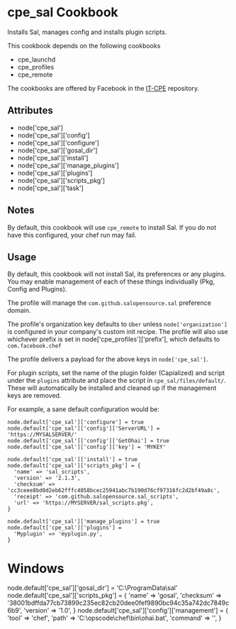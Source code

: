 cpe_sal Cookbook
========================
Installs Sal, manages config and installs plugin scripts.

This cookbook depends on the following cookbooks

* cpe_launchd
* cpe_profiles
* cpe_remote

The cookbooks are offered by Facebook in the [IT-CPE](https://github.com/facebook/IT-CPE) repository.

Attributes
----------
* node['cpe_sal']
* node['cpe_sal']['config']
* node['cpe_sal']['configure']
* node['cpe_sal']['gosal_dir']
* node['cpe_sal']['install']
* node['cpe_sal']['manage_plugins']
* node['cpe_sal']['plugins']
* node['cpe_sal']['scripts_pkg']
* node['cpe_sal']['task']

Notes
-----
By default, this cookbook will use `cpe_remote` to install Sal. If you do not have this configured, your chef run may fail.

Usage
-----
By default, this cookbook will not install Sal, its preferences or any plugins. You may enable management of each of these things individually (Pkg, Config and Plugins).

The profile will manage the `com.github.salopensource.sal` preference domain.

The profile's organization key defaults to `Uber` unless `node['organization']` is
configured in your company's custom init recipe. The profile will also use
whichever prefix is set in node['cpe_profiles']['prefix'], which defaults to `com.facebook.chef`

The profile delivers a payload for the above keys in `node['cpe_sal']`.

For plugin scripts, set the name of the plugin folder (Capialized) and script under the `plugins` attribute and place the script in `cpe_sal/files/default/`. These will automatically be installed and cleaned up if the management keys are removed.

For example, a sane default configuration would be:

    node.default['cpe_sal']['configure'] = true
    node.default['cpe_sal']['config']['ServerURL'] = 'https://MYSALSERVER/'
    node.default['cpe_sal']['config']['GetOhai'] = true
    node.default['cpe_sal']['config']['key'] = 'MYKEY'

    node.default['cpe_sal']['install'] = true
    node.default['cpe_sal']['scripts_pkg'] = {
      'name' => 'sal_scripts',
      'version' => '2.1.3',
      'checksum' => 'cc3ceee8bd0d2eb62fffc4058bcec25941abc7b190d76cf97316fc2d2bf49a8c',
      'receipt' => 'com.github.salopensource.sal_scripts',
      'url' => 'https://MYSERVER/sal_scripts.pkg',
    }

    node.default['cpe_sal']['manage_plugins'] = true
    node.default['cpe_sal']['plugins'] =
      'Myplugin' => 'myplugin.py',
    }

   # Windows
   node.default['cpe_sal']['gosal_dir'] = 'C:\\ProgramData\\sal'
   node.default['cpe_sal']['scripts_pkg'] = {
     'name' => 'gosal',
     'checksum' =>
       '38001bdffda77cb73899c235ec82cb20dee0fef9890bc94c35a742dc7849c6b9',
     'version' => '1.0',
   }
   node.default['cpe_sal']['config']['management'] = {
     'tool' => 'chef',
     'path' => 'C:\\opscode\\chef\\bin\\ohai.bat',
     'command' => '',
   }
